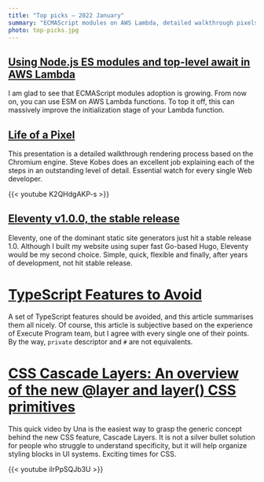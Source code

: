 ```yaml
---
title: "Top picks — 2022 January"
summary: "ECMAScript modules on AWS Lambda, detailed walkthrough pixels rendering lifetime in the browser, Eleventy hits stable release, TypeScript features that should be avoided and CSS Cascade Layers."
photo: top-picks.jpg
---
```


## [Using Node.js ES modules and top-level await in AWS Lambda](https://aws.amazon.com/blogs/compute/using-node-js-es-modules-and-top-level-await-in-aws-lambda/)

I am glad to see that ECMAScript modules adoption is growing. From now on, you can use ESM on AWS Lambda functions. To top it off, this can massively improve the initialization stage of your Lambda function.

## [Life of a Pixel](https://youtu.be/K2QHdgAKP-s)

This presentation is a detailed walkthrough rendering process based on the Chromium engine. Steve Kobes does an excellent job explaining each of the steps in an outstanding level of detail. Essential watch for every single Web developer.

{{< youtube K2QHdgAKP-s >}}

## [Eleventy v1.0.0, the stable release](https://www.11ty.dev/blog/eleventy-one-point-oh/)

Eleventy, one of the dominant static site generators just hit a stable release 1.0. Although I built my website using super fast Go-based Hugo, Eleventy would be my second choice. Simple, quick, flexible and finally, after years of development, not hit stable release.

# [TypeScript Features to Avoid](https://www.executeprogram.com/blog/typescript-features-to-avoid)

A set of TypeScript features should be avoided, and this article summarises them all nicely. Of course, this article is subjective based on the experience of Execute Program team, but I agree with every single one of their points. By the way, `private` descriptor and `#` are not equivalents.

# [CSS Cascade Layers: An overview of the new @layer and layer() CSS primitives](https://youtu.be/ilrPpSQJb3U)

This quick video by Una is the easiest way to grasp the generic concept behind the new CSS feature, Cascade Layers. It is not a silver bullet solution for people who struggle to understand specificity, but it will help organize styling blocks in UI systems. Exciting times for CSS.

{{< youtube ilrPpSQJb3U >}}
